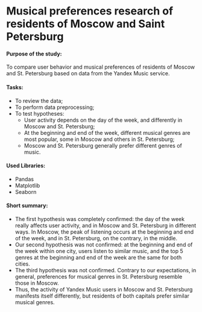 # Musical preferences research of residents of Moscow and Saint Petersburg

#### Purpose of the study:

To compare user behavior and musical preferences of residents of Moscow and St. Petersburg based on data from the Yandex Music service.

#### Tasks:
- To review the data;
- To perform data preprocessing;
- To test hypotheses:
  - User activity depends on the day of the week, and differently in Moscow and St. Petersburg;
  - At the beginning and end of the week, different musical genres are most popular, some in Moscow and others in St. Petersburg;
  - Moscow and St. Petersburg generally prefer different genres of music.

#### Used Libraries:
- Pandas
- Matplotlib
- Seaborn

#### Short summary:
- The first hypothesis was completely confirmed: the day of the week really affects user activity, and in Moscow and St. Petersburg in different ways. In Moscow, the peak of listening occurs at the beginning and end of the week, and in St. Petersburg, on the contrary, in the middle.
- Our second hypothesis was not confirmed: at the beginning and end of the week within one city, users listen to similar music, and the top 5 genres at the beginning and end of the week are the same for both cities.
- The third hypothesis was not confirmed. Contrary to our expectations, in general, preferences for musical genres in St. Petersburg resemble those in Moscow.
- Thus, the activity of Yandex Music users in Moscow and St. Petersburg manifests itself differently, but residents of both capitals prefer similar musical genres.
